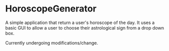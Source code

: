 # HoroscopeGenerator

A simple application that return a user's horoscope of the day.  It uses a basic GUI to allow a user to choose their astrological sign from a drop down box.

Currently undergoing modifications/change.
